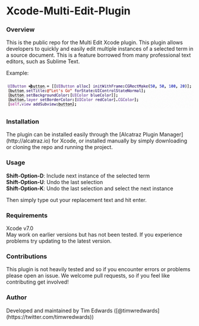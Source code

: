 # Xcode-Multi-Edit-Plugin

<h3>Overview</h3>
This is the public repo for the Multi Edit Xcode plugin. This plugin allows developers to quickly and easily edit multiple instances of a selected term in a source document. This is a feature borrowed from many professional text editors, such as Sublime Text.

Example:
<br>
<br>
![](img/two.gif)

<h3>Installation</h3>
The plugin can be installed easily through the [Alcatraz Plugin Manager](http://alcatraz.io)
 for Xcode, or installed manually by simply downloading or cloning the repo and running the project.

<h3>Usage</h3>

<b>Shift-Option-D</b>: Include next instance of the selected term<br>
<b>Shift-Option-U</b>: Undo the last selection<br>
<b>Shift-Option-K</b>: Undo the last selection and select the next instance<br>

Then simply type out your replacement text and hit enter.

<h3>Requirements</h3>

Xcode v7.0<br>
May work on earlier versions but has not been tested. If you experience problems try updating to the latest version.

<h3>Contributions</h3>
This plugin is not heavily tested and so if you encounter errors or problems please open an issue. We welcome pull requests, so if you feel like contributing get involved!

<h3>Author</h3>
Developed and maintained by Tim Edwards ([@timwredwards](https://twitter.com/timwredwards))
